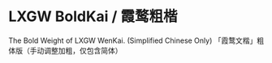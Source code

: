 # LXGW BoldKai / 霞鹜粗楷
The Bold Weight of LXGW WenKai. (Simplified Chinese Only) 「霞鹜文楷」粗体版（手动调整加粗，仅包含简体）
